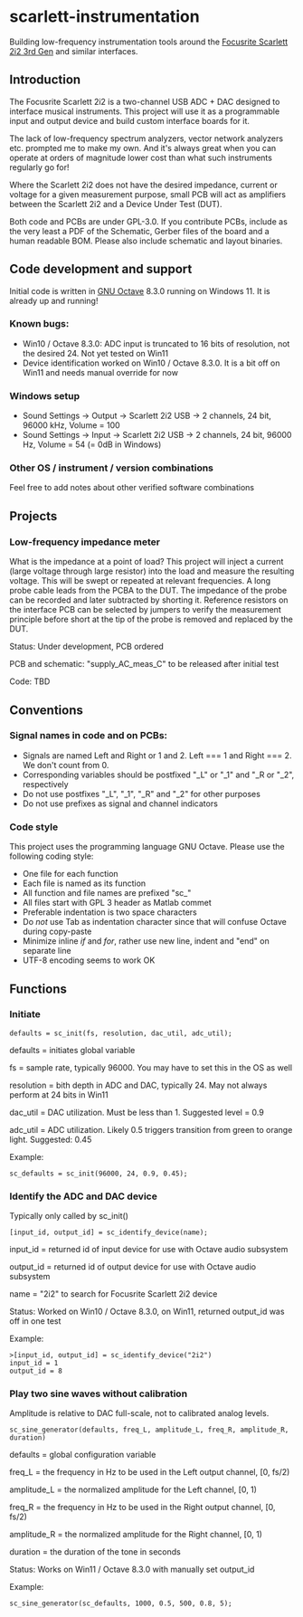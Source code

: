 # scarlett-instrumentation
Building low-frequency instrumentation tools around the [Focusrite Scarlett 2i2 3rd Gen](https://focusrite.com/products/scarlett-2i2-3rd-gen) and similar interfaces. 

## Introduction
The Focusrite Scarlett 2i2 is a two-channel USB ADC + DAC designed to interface musical instruments. This project will use it as a programmable input and output device and build custom interface boards for it.

The lack of low-frequency spectrum analyzers, vector network analyzers etc. prompted me to make my own. And it's always great when you can operate at orders of magnitude lower cost than what such instruments regularly go for!

Where the Scarlett 2i2 does not have the desired impedance, current or voltage for a given measurement purpose, small PCB will act as amplifiers between the Scarlett 2i2 and a Device Under Test (DUT). 

Both code and PCBs are under GPL-3.0. If you contribute PCBs, include as the very least a PDF of the Schematic, Gerber files of the board and a human readable BOM. Please also include schematic and layout binaries.

## Code development and support
Initial code is written in [GNU Octave](https://octave.org) 8.3.0 running on Windows 11. It is already up and running! 

### Known bugs:
- Win10 / Octave 8.3.0: ADC input is truncated to 16 bits of resolution, not the desired 24. Not yet tested on Win11
- Device identification worked on Win10 / Octave 8.3.0. It is a bit off on Win11 and needs manual override for now

### Windows setup
- Sound Settings -> Output -> Scarlett 2i2 USB -> 2 channels, 24 bit, 96000 kHz, Volume = 100
- Sound Settings -> Input -> Scarlett 2i2 USB -> 2 channels, 24 bit, 96000 Hz, Volume = 54 (= 0dB in Windows)

### Other OS / instrument / version combinations
Feel free to add notes about other verified software combinations

## Projects

### Low-frequency impedance meter
What is the impedance at a point of load? This project will inject a current (large voltage through large resistor) into the load and measure the resulting voltage. This will be swept or repeated at relevant frequencies. A long probe cable leads from the PCBA to the DUT. The impedance of the probe can be recorded and later subtracted by shorting it. Reference resistors on the interface PCB can be selected by jumpers to verify the measurement principle before short at the tip of the probe is removed and replaced by the DUT. 

Status: Under development, PCB ordered

PCB and schematic: "supply_AC_meas_C" to be released after initial test

Code: TBD

## Conventions
### Signal names in code and on PCBs:
- Signals are named Left and Right or 1 and 2. Left === 1 and Right === 2. We don't count from 0.
- Corresponding variables should be postfixed "_L" or "_1" and "_R or "_2", respectively
- Do not use postfixes "_L", "_1", "_R" and "_2" for other purposes
- Do not use prefixes as signal and channel indicators

### Code style
This project uses the programming language GNU Octave. Please use the following coding style:
- One file for each function
- Each file is named as its function
- All function and file names are prefixed "sc_"
- All files start with GPL 3 header as Matlab commet
- Preferable indentation is two space characters
- Do *not* use Tab as indentation character since that will confuse Octave during copy-paste
- Minimize inline *if* and *for*, rather use new line, indent and "end" on separate line
- UTF-8 encoding seems to work OK

## Functions

### Initiate
```
defaults = sc_init(fs, resolution, dac_util, adc_util);
```
defaults = initiates global variable

fs = sample rate, typically 96000. You may have to set this in the OS as well

resolution = bith depth in ADC and DAC, typically 24. May not always perform at 24 bits in Win11

dac_util = DAC utilization. Must be less than 1. Suggested level = 0.9

adc_util = ADC utilization. Likely 0.5 triggers transition from green to orange light. Suggested: 0.45

Example:
```
sc_defaults = sc_init(96000, 24, 0.9, 0.45);
```

### Identify the ADC and DAC device
Typically only called by sc_init()
```
[input_id, output_id] = sc_identify_device(name);
```
input_id = returned id of input device for use with Octave audio subsystem

output_id = returned id of output device for use with Octave audio subsystem

name = "2i2" to search for Focusrite Scarlett 2i2 device

Status: Worked on Win10 / Octave 8.3.0, on Win11, returned output_id was off in one test

Example:
```
>[input_id, output_id] = sc_identify_device("2i2")
input_id = 1
output_id = 8
```

### Play two sine waves without calibration
Amplitude is relative to DAC full-scale, not to calibrated analog levels.
```
sc_sine_generator(defaults, freq_L, amplitude_L, freq_R, amplitude_R, duration)
```
defaults = global configuration variable

freq_L = the frequency in Hz to be used in the Left output channel, [0, fs/2)

amplitude_L = the normalized amplitude for the Left channel, [0, 1)

freq_R = the frequency in Hz to be used in the Right output channel, [0, fs/2)

amplitude_R = the normalized amplitude for the Right channel, [0, 1)

duration = the duration of the tone in seconds

Status: Works on Win11 / Octave 8.3.0 with manually set output_id

Example:
```
sc_sine_generator(sc_defaults, 1000, 0.5, 500, 0.8, 5);
```

 

